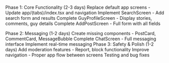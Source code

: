 

Phase 1: Core Functionality (2-3 days)
Replace default app screens - Update app/(tabs)/index.tsx and navigation
Implement SearchScreen - Add search form and results
Complete GuyProfileScreen - Display stories, comments, guy details
Complete AddPostScreen - Full form with all fields


Phase 2: Messaging (1-2 days)
Create missing components - PostCard, CommentCard, MessageBubble
Complete ChatScreen - Full messaging interface
Implement real-time messaging
Phase 3: Safety & Polish (1-2 days)
Add moderation features - Report, block functionality
Improve navigation - Proper app flow between screens
Testing and bug fixes